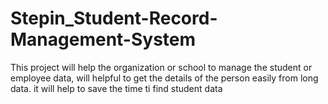# Stepin_Student-Record-Management-System
This project will help the organization or school to manage the student or employee data, will helpful to get the details of the person easily from long data.
it will help to save the time ti find student data
